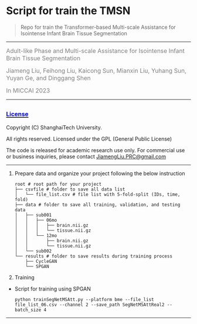 # Script for train the TMSN
 
>Repo for train the Transformer-based Multi-scale Assistance for Isointense Infant Brain Tissue Segmentation

***
<font color=gray size=3>Adult-like Phase and Multi-scale Assistance for Isointense Infant Brain Tissue Segmentation</font>

<font color=gray size=3>Jiameng Liu, Feihong Liu, Kaicong Sun, Mianxin Liu, Yuhang Sun, Yuyan Ge, and Dinggang Shen</font>

<font color=gray size=3>In MICCAI 2023</font> 
***

## [<font color=blue size=3>License</font> ](./LICENSE)

Copyright (C) ShanghaiTech University.

All rights reserved. Licensed under the GPL (General Public License)

The code is released for academic research use only. For commercial use or business inquiries, please contact JiamengLiu.PRC@gmail.com

***
1. Prepare data and organize your project following the below instruction
    ```shell
    root # root path for your project
    ├── csvfile # folder to save all data list
    │   └── file_list.csv # file list with 5-fold-split (IDs, time, fold)
    ├── data # folder to save all training, validation, and testing data
    │   ├── sub001
    │   │   ├── 06mo
    │   │   │   ├── brain.nii.gz
    │   │   │   └── tissue.nii.gz
    │   │   └── 12mo
    │   │       ├── brain.nii.gz
    │   │       └── tissue.nii.gz
    │   └── sub002
    └── results # folder to save results during training process
        ├── CycleGAN
        └── SPGAN
    ```

2. Training

* Script for training using SPGAN
   ```shell
  python trainSegNetMSAtt.py --platform bme --file_list file_list_06.csv --channel 2 --save_path SegNetMSAttReal2 --batch_size 4  
   ```
***
